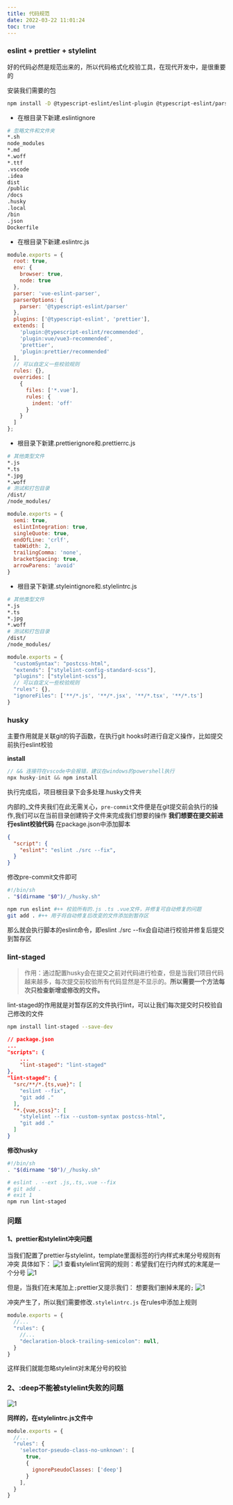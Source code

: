 ```yaml
---
title: 代码规范
date: 2022-03-22 11:01:24
toc: true
---
```


### eslint + prettier + stylelint
好的代码必然是规范出来的，所以代码格式化校验工具，在现代开发中，是很重要的

安装我们需要的包
```bash
npm install -D @typescript-eslint/eslint-plugin @typescript-eslint/parser eslint eslint-config-prettier eslint-plugin-prettier eslint-plugin-vue prettier stylelint stylelint-config-standard-scss stylelint-scss
```

- 在根目录下新建.eslintignore
```bash
# 忽略文件和文件夹
*.sh
node_modules
*.md
*.woff
*.ttf
.vscode
.idea
dist
/public
/docs
.husky
.local
/bin
.json
Dockerfile
```

- 在根目录下新建.eslintrc.js
```js
module.exports = {
  root: true,
  env: {
    browser: true,
    node: true
  },
  parser: 'vue-eslint-parser',
  parserOptions: {
    parser: '@typescript-eslint/parser'
  },
  plugins: ['@typescript-eslint', 'prettier'],
  extends: [
    'plugin:@typescript-eslint/recommended',
    'plugin:vue/vue3-recommended',
    'prettier',
    'plugin:prettier/recommended'
  ],
  // 可以自定义一些校验规则
  rules: {},
  overrides: [
    {
      files: ['*.vue'],
      rules: {
        indent: 'off'
      }
    }
  ]
};
```

- 根目录下新建.prettierignore和.prettierrc.js
```bash
# 其他类型文件
*.js
*.ts
*.jpg
*.woff
# 测试和打包目录
/dist/
/node_modules/
```
```js
module.exports = {
  semi: true,
  eslintIntegration: true,
  singleQuote: true,
  endOfLine: 'crlf',
  tabWidth: 2,
  trailingComma: 'none',
  bracketSpacing: true,
  arrowParens: 'avoid'
}
```

- 根目录下新建.styleintignore和.stylelintrc.js
```bash
# 其他类型文件
*.js
*.ts
*.jpg
*.woff
# 测试和打包目录
/dist/
/node_modules/
```
```js
module.exports = {
  "customSyntax": "postcss-html",
  "extends": ["stylelint-config-standard-scss"],
  "plugins": ["stylelint-scss"],
  // 可以自定义一些校验规则
  "rules": {},
  "ignoreFiles": ['**/*.js', '**/*.jsx', '**/*.tsx', '**/*.ts']
}
```

### husky
主要作用就是关联git的钩子函数，在执行git hooks时进行自定义操作，比如提交前执行eslint校验

**install**
```js
// && 连接符在vscode中会报错，建议在windows的powershell执行
npx husky-init && npm install
```
执行完成后，项目根目录下会多处理.husky文件夹

内部的_文件夹我们在此无需关心，`pre-commit`文件便是在git提交前会执行的操作,我们可以在当前目录创建钩子文件来完成我们想要的操作
**我们想要在提交前进行eslint校验代码**
在package.json中添加脚本
```json
{
  "script": {
    "eslint": "eslint ./src --fix",
  }
}
```
修改pre-commit文件即可
```bash
#!/bin/sh
. "$(dirname "$0")/_/husky.sh"

npm run eslint #++ 校验所有的.js .ts .vue文件，并修复可自动修复的问题
git add . #++ 用于将自动修复后改变的文件添加到暂存区
```
那么就会执行脚本的eslint命令，即eslint ./src --fix会自动进行校验并修复后提交到暂存区

### lint-staged
>作用：通过配置husky会在提交之前对代码进行检查，但是当我们项目代码越来越多，每次提交前校验所有代码显然是不显示的。**所以需要一个方法每次只检查新增或修改的文件。**

lint-staged的作用就是对暂存区的文件执行lint，可以让我们每次提交时只校验自己修改的文件
```bash
npm install lint-staged --save-dev
```
```json
// package.json
...
"scripts": {
    ...
    "lint-staged": "lint-staged"
},
"lint-staged": {
  "src/**/*.{ts,vue}": [
    "eslint --fix",
    "git add ."
  ],
  "*.{vue,scss}": [
    "stylelint --fix --custom-syntax postcss-html",
    "git add ."
  ]
}
```

**修改husky**
```sh
#!/bin/sh
. "$(dirname "$0")/_/husky.sh"

# eslint . --ext .js,.ts,.vue --fix
# git add .
# exit 1
npm run lint-staged
```

### 问题
#### 1、prettier和stylelint冲突问题
当我们配置了prettier与stylelint，template里面标签的行内样式末尾分号规则有冲突
具体如下：
![1](/assets/vueImg/elementplus2.png "stylelint规则")
查看stylelint官网的规则：希望我们在行内样式的末尾是一个分号
![1](/assets/vueImg/elementplus2-2.png "stylelint规则")

但是，当我们在末尾加上`;`prettier又提示我们：
想要我们删掉末尾的`;`
![1](/assets/vueImg/elementplus3.png "prettier规则")

冲突产生了，所以我们需要修改`.stylelintrc.js`
在rules中添加上规则
```js
module.exports = {
  //...
  "rules": {
    //...
    "declaration-block-trailing-semicolon": null,
  }
}
```
这样我们就能忽略stylelint对末尾分号的校验

### 2、:deep不能被stylelint失败的问题
![1](/assets/vueImg/elementplus4.png ":deep")

**同样的，在stylelintrc.js文件中**
```js
module.exports = {
  //...
  "rules": {
    'selector-pseudo-class-no-unknown': [
      true,
      {
        ignorePseudoClasses: ['deep']
      }
    ],
  }
}
```